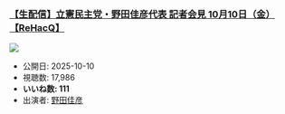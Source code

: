 ### [【生配信】立憲民主党・野田佳彦代表 記者会見 10月10日（金）【ReHacQ】](https://www.youtube.com/watch?v=5-8EXtVCm2U)
[![](https://img.youtube.com/vi/5-8EXtVCm2U/sddefault.jpg)](https://www.youtube.com/watch?v=5-8EXtVCm2U)
-   公開日: 2025-10-10
-   視聴数: 17,986
-   **いいね数: 111**
-   出演者: [野田佳彦](/rehacq_fan/people/野田佳彦 "wikilink")

